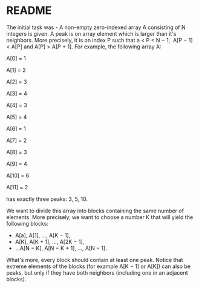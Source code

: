 # README
The initial task was -
A non-empty zero-indexed array A consisting of N integers is given.
A peak is on array element which is larger than it's neighbors. More precisely, it
is on index P such that a < P < N − 1,  A[P − 1] < A[P] and A[P] > A[P + 1].
For example, the following array A:


   A[0] = 1

   A[1] = 2

   A[2] = 3

   A[3] = 4

   A[4] = 3

   A[5] = 4

   A[6] = 1

   A[7] = 2

   A[8] = 3

   A[9] = 4

   A[10] = 6

   A[11] = 2


has exactly three peaks: 3, 5, 10.


We want to divide this array into blocks containing the same number of
elements. More precisely, we want to choose a number K that will yield the
following blocks:


* A[a], A[1], ..., A[K − 1],
* A[K], A[K + 1], ..., A[2K − 1],
* ...A[N − K], A[N − K + 1], ..., A[N − 1].


What's more, every block should contain at least one peak. Notice that
extreme elements of the blocks (for example A[K − 1] or A[K]) can also be
peaks, but only if they have both neighbors (including one in an adjacent
blocks).
